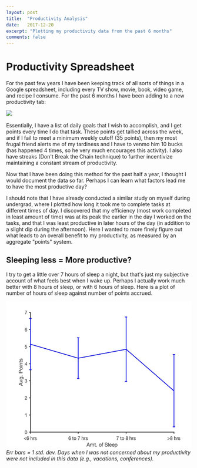 ```yaml
---
layout: post
title:  "Productivity Analysis"
date:   2017-12-20
excerpt: "Plotting my productivity data from the past 6 months"
comments: false
---
```


# Productivity Spreadsheet
For the past few years I have been keeping track of all sorts of things in a Google spreadsheet, including every TV show, movie, book, video game, and recipe I consume. For the past 6 months I have been adding to a new productivity tab:

<img src = "https://puu.sh/yKr7P/72d5c2de60.png">

Essentially, I have a list of daily goals that I wish to accomplish, and I get points every time I do that task. These points get tallied across the week, and if I fail to meet a minimum weekly cutoff (35 points), then my most frugal friend alerts me of my tardiness and I have to venmo him 10 bucks (has happened 4 times, so he very much encourages this activity). I also have streaks (Don't Break the Chain technique) to further incentivize maintaining a constant stream of productivity.

Now that I have been doing this method for the past half a year, I thought I would document the data so far. Perhaps I can learn what factors lead me to have the most productive day?

I should note that I have already conducted a similar study on myself during undergrad, where I plotted how long it took me to complete tasks at different times of day. I discovered that my efficiency (most work completed in least amount of time) was at its peak the earlier in the day I worked on the tasks, and that I was least productive in later hours of the day (in addition to a slight dip during the afternoon). Here I wanted to more finely figure out what leads to an overall benefit to my productivity, as measured by an aggregate "points" system.

## Sleeping less = More productive?
I try to get a little over 7 hours of sleep a night, but that's just my subjective account of what feels best when I wake up. Perhaps I actually work much better with 8 hours of sleep, or with 6 hours of sleep. Here is a plot of number of hours of sleep against number of points accrued.

<img src = "/images/prod1.jpg" style="height:400px">
<i>Err bars = 1 std. dev. Days when I was not concerned about my productivity were not included in this data (e.g., vacations, conferences).</i>
